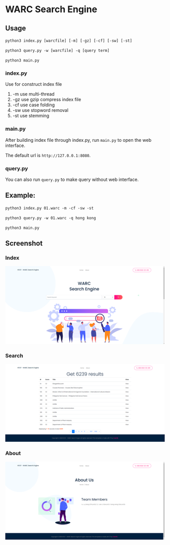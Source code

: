 WARC Search Engine
============

## Usage
`python3 index.py [warcfile] [-m] [-gz] [-cf] [-sw] [-st]`

`python3 query.py -w [warcfile] -q [query term]`

`python3 main.py`

### index.py
Use for construct index file
1. -m use multi-thread
2. -gz use gzip compress index file
3. -cf use case folding
4. -sw use stopword removal
5. -st use stemming
### main.py
After building index file through index.py, run `main.py` to open the web interface.

The default url is `http://127.0.0.1:8080`.

### query.py
You can also run `query.py` to make query without web interface.

## Example:
`python3 index.py 01.warc -m -cf -sw -st`

`python3 query.py -w 01.warc -q hong kong`

`python3 main.py`

## Screenshot

### Index
![index](/screenshot/index.png)

### Search
![search](/screenshot/search.png)

### About
![about](/screenshot/about.png)